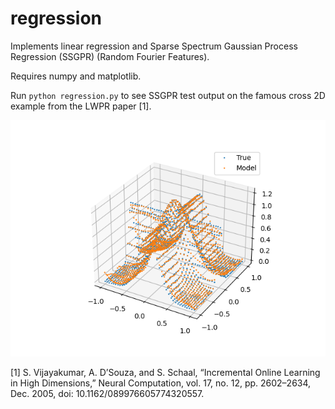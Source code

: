 # regression

Implements linear regression and Sparse Spectrum Gaussian Process Regression (SSGPR) (Random Fourier Features).

Requires numpy and matplotlib.

Run `python regression.py` to see SSGPR test output on the famous cross 2D example from the LWPR paper [1].

![Sample SSGPR regression output on Cross 2D](media/cross2d.png)

[1] S. Vijayakumar, A. D’Souza, and S. Schaal, “Incremental Online Learning in High Dimensions,” Neural Computation, vol. 17, no. 12, pp. 2602–2634, Dec. 2005, doi: 10.1162/089976605774320557.
